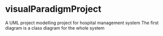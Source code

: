 # visualParadigmProject
A UML project
modelling project for hospital management system
The first diagram is a class diagram for the whole system

